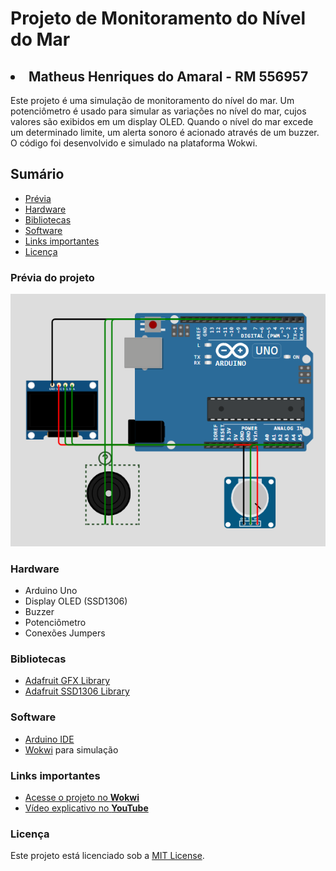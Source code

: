 # Projeto de Monitoramento do Nível do Mar
## **<li>Matheus Henriques do Amaral - RM 556957</li>**

Este projeto é uma simulação de monitoramento do nível do mar. Um potenciômetro é usado para simular as variações no nível do mar, cujos valores são exibidos em um display OLED. Quando o nível do mar excede um determinado limite, um alerta sonoro é acionado através de um buzzer. O código foi desenvolvido e simulado na plataforma Wokwi.

## Sumário

- [Prévia](#previa)
- [Hardware](#hardware)
- [Bibliotecas](#bibliotecas)
- [Software](#software)
- [Links importantes](#links-importantes)
- [Licença](#licença)

### Prévia do projeto 

 <img src="preview.png">

### Hardware

- Arduino Uno
- Display OLED (SSD1306)
- Buzzer
- Potenciômetro
- Conexões Jumpers

### Bibliotecas

- [Adafruit GFX Library](https://github.com/adafruit/Adafruit-GFX-Library)
- [Adafruit SSD1306 Library](https://github.com/adafruit/Adafruit_SSD1306)

### Software

- [Arduino IDE](https://www.arduino.cc/en/software)
- [Wokwi](https://wokwi.com/) para simulação

### Links importantes

- [Acesse o projeto no **Wokwi**](https://wokwi.com/projects/399926163863267329)
- [Vídeo explicativo no **YouTube**](https://youtu.be/K5-kY4fGBLc)

### Licença

Este projeto está licenciado sob a [MIT License](LICENSE).

